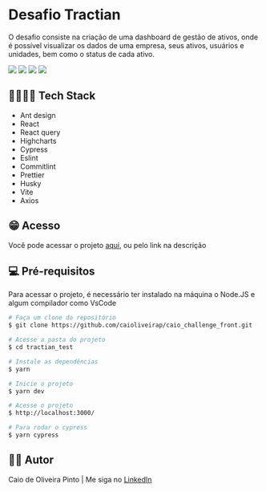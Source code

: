 # Desafio Tractian

O desafio consiste na criação de uma dashboard de gestão de ativos, onde é possível visualizar os dados de uma empresa, seus ativos, usuários e unidades, bem como o status de cada ativo.

<p>
  <img src="https://img.shields.io/github/languages/top/caioliveirap/caio_challenge_front">
  <img src="https://img.shields.io/github/last-commit/caioliveirap/caio_challenge_front">
  <img src="https://img.shields.io/github/issues-pr-closed/caioliveirap/caio_challenge_front">
  <img src="https://img.shields.io/github/stars/caioliveirap/caio_challenge_front">
</p>

## 🧑‍💻👩‍💻 Tech Stack

- Ant design
- React
- React query
- Highcharts
- Cypress
- Eslint
- Commitlint
- Prettier
- Husky
- Vite
- Axios

## 😁 Acesso

Você pode acessar o projeto [aqui](https://caio-tractian-challenge.netlify.app/), ou pelo link na descrição

## 💻 Pré-requisitos

Para acessar o projeto, é necessário ter instalado na máquina o Node.JS e algum compilador como VsCode

```bash
# Faça um clone do repositório
$ git clone https://github.com/caioliveirap/caio_challenge_front.git

# Acesse a pasta do projeto
$ cd tractian_test

# Instale as dependências
$ yarn

# Inicie o projeto
$ yarn dev

# Acesse o projeto
$ http://localhost:3000/

# Para rodar o cypress
$ yarn cypress
```

## 🙍‍♂️ Autor

Caio de Oliveira Pinto | Me siga no [LinkedIn](https://www.linkedin.com/in/caio-de-oliveira-pinto-cop/)
